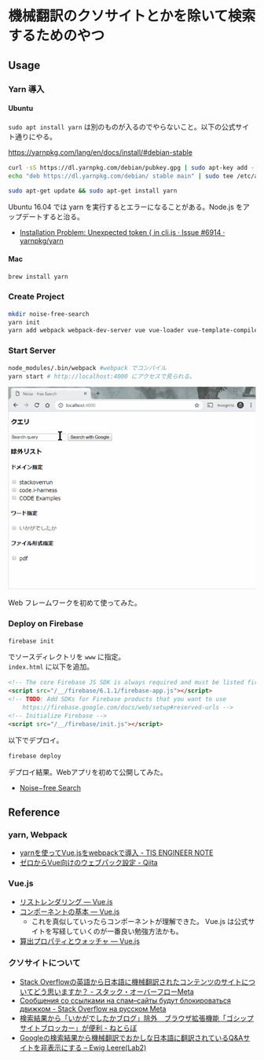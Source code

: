 # 機械翻訳のクソサイトとかを除いて検索するためのやつ

## Usage

### Yarn 導入

#### Ubuntu

`sudo apt install yarn` は別のものが入るのでやらないこと。以下の公式サイト通りにやる。

<https://yarnpkg.com/lang/en/docs/install/#debian-stable>

```bash
curl -sS https://dl.yarnpkg.com/debian/pubkey.gpg | sudo apt-key add -
echo "deb https://dl.yarnpkg.com/debian/ stable main" | sudo tee /etc/apt/sources.list.d/yarn.list
```

```bash
sudo apt-get update && sudo apt-get install yarn
```

Ubuntu 16.04 では yarn を実行するとエラーになることがある。Node.js をアップデートすると治る。

- [Installation Problem: Unexpected token { in cli.js · Issue #6914 · yarnpkg/yarn](https://github.com/yarnpkg/yarn/issues/6914#issuecomment-454124927)

#### Mac

```bash
brew install yarn
```

### Create Project

```bash
mkdir noise-free-search
yarn init
yarn add webpack webpack-dev-server vue vue-loader vue-template-compiler
```

### Start Server

```bash
node_modules/.bin/webpack #webpack でコンパイル
yarn start # http://localhost:4000 にアクセスで見られる。
```

![デモ](image.gif)

Web フレームワークを初めて使ってみた。

### Deploy on Firebase

```sh
firebase init
```

でソースディレクトリを `www` に指定。  
`index.html` に以下を追加。

```html
<!-- The core Firebase JS SDK is always required and must be listed first -->
<script src="/__/firebase/6.1.1/firebase-app.js"></script>
<!-- TODO: Add SDKs for Firebase products that you want to use
    https://firebase.google.com/docs/web/setup#reserved-urls -->
<!-- Initialize Firebase -->
<script src="/__/firebase/init.js"></script>
```

以下でデプロイ。

```sh
firebase deploy
```

デプロイ結果。Webアプリを初めて公開してみた。

- [Noise−free Search](https://noise-free-search.firebaseapp.com/)

## Reference

### yarn, Webpack

- [yarnを使ってVue.jsをwebpackで導入 - TIS ENGINEER NOTE](https://tisnote.com/vue-webpack-yarn/)
- [ゼロからVue向けのウェブパック設定 - Qiita](https://qiita.com/webpack_master/items/80bb0e4d226e1882b377)

### Vue.js

- [リストレンダリング — Vue.js](https://jp.vuejs.org/v2/guide/list.html)
- [コンポーネントの基本 — Vue.js](https://jp.vuejs.org/v2/guide/components.html)
  - これを真似していったらコンポーネントが理解できた。 Vue.js は公式サイトを写経していくのが一番良い勉強方法かも。
- [算出プロパティとウォッチャ — Vue.js](https://jp.vuejs.org/v2/guide/computed.html)

### クソサイトについて

- [Stack Overflowの英語から日本語に機械翻訳されたコンテンツのサイトについてどう思いますか？ - スタック・オーバーフローMeta](https://ja.meta.stackoverflow.com/questions/2905/stack-overflow%E3%81%AE%E8%8B%B1%E8%AA%9E%E3%81%8B%E3%82%89%E6%97%A5%E6%9C%AC%E8%AA%9E%E3%81%AB%E6%A9%9F%E6%A2%B0%E7%BF%BB%E8%A8%B3%E3%81%95%E3%82%8C%E3%81%9F%E3%82%B3%E3%83%B3%E3%83%86%E3%83%B3%E3%83%84%E3%81%AE%E3%82%B5%E3%82%A4%E3%83%88%E3%81%AB%E3%81%A4%E3%81%84%E3%81%A6%E3%81%A9%E3%81%86%E6%80%9D%E3%81%84%E3%81%BE%E3%81%99%E3%81%8B)
- [Сообщения со ссылками на спам–сайты будут блокироваться движком - Stack Overflow на русском Meta](https://ru.meta.stackoverflow.com/questions/7104/%d0%a1%d0%be%d0%be%d0%b1%d1%89%d0%b5%d0%bd%d0%b8%d1%8f-%d1%81%d0%be-%d1%81%d1%81%d1%8b%d0%bb%d0%ba%d0%b0%d0%bc%d0%b8-%d0%bd%d0%b0-%d1%81%d0%bf%d0%b0%d0%bc-%d1%81%d0%b0%d0%b9%d1%82%d1%8b-%d0%b1%d1%83%d0%b4%d1%83%d1%82-%d0%b1%d0%bb%d0%be%d0%ba%d0%b8%d1%80%d0%be%d0%b2%d0%b0%d1%82%d1%8c%d1%81%d1%8f-%d0%b4%d0%b2%d0%b8%d0%b6%d0%ba%d0%be%d0%bc)
- [検索結果から「いかがでしたかブログ」除外　ブラウザ拡張機能「ゴシップサイトブロッカー」が便利 - ねとらぼ](https://nlab.itmedia.co.jp/nl/articles/1903/14/news149.html)
- [Googleの検索結果から機械翻訳でおかしな日本語に翻訳されているQ&Aサイトを非表示にする – Ewig Leere(Lab2)](https://labor.ewigleere.net/2019/04/03/extension-exclude-to-faqservice-from-google-search/)
